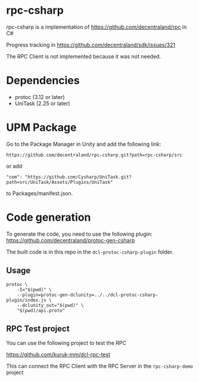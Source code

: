 # rpc-csharp

rpc-csharp is a implementation of https://github.com/decentraland/rpc in C#

Progress tracking in https://github.com/decentraland/sdk/issues/321

The RPC Client is not implemented because it was not needed.

# Dependencies

- protoc (3.12 or later)
- UniTask (2.25 or later)

# UPM Package

Go to the Package Manager in Unity and add the following link:
```
https://github.com/decentraland/rpc-csharp.git?path=rpc-csharp/src
```
or add
```
"com": "https://github.com/Cysharp/UniTask.git?path=src/UniTask/Assets/Plugins/UniTask" 
```
to Packages/manifest.json.

# Code generation

To generate the code, you need to use the following plugin:
https://github.com/decentraland/protoc-gen-csharp

The built code is in this repo in the `dcl-protoc-csharp-plugin` folder.

## Usage

```
protoc \
    -I="$(pwd)" \
    --plugin=protoc-gen-dclunity=../../dcl-protoc-csharp-plugin/index.js \
    --dclunity_out="$(pwd)" \
    "$(pwd)/api.proto"
```

## RPC Test project

You can use the following project to test the RPC

https://github.com/kuruk-mm/dcl-rpc-test

This can connect the RPC Client with the RPC Server in the `rpc-csharp-demo` project